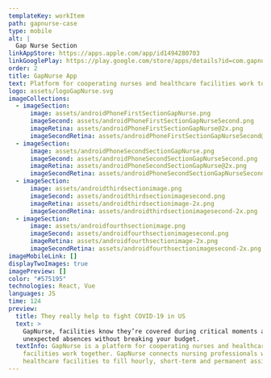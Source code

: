 ```yaml
---
templateKey: workItem
path: gapnurse-case
type: mobile
alt: |
  Gap Nurse Section
linkAppStore: https://apps.apple.com/app/id1494280703
linkGooglePlay: https://play.google.com/store/apps/details?id=com.gapnurse
order: 2
title: GapNurse App
text: Platform for cooperating nurses and healthcare facilities work together
logo: assets/logoGapNurse.svg
imageCollections:
  - imageSection:
      image: assets/androidPhoneFirstSectionGapNurse.png
      imageSecond: assets/androidPhoneFirstSectionGapNurseSecond.png
      imageRetina: assets/androidPhoneFirstSectionGapNurse@2x.png
      imageSecondRetina: assets/androidPhoneFirstSectionGapNurseSecond@2x.png
  - imageSection:
      image: assets/androidPhoneSecondSectionGapNurse.png
      imageSecond: assets/androidPhoneSecondSectionGapNurseSecond.png
      imageRetina: assets/androidPhoneSecondSectionGapNurse@2x.png
      imageSecondRetina: assets/androidPhoneSecondSectionGapNurseSecond@2x.png
  - imageSection:
      image: assets/androidthirdsectionimage.png
      imageSecond: assets/androidthirdsectionimagesecond.png
      imageRetina: assets/androidthirdsectionimage-2x.png
      imageSecondRetina: assets/androidthirdsectionimagesecond-2x.png
  - imageSection:
      image: assets/androidfourthsectionimage.png
      imageSecond: assets/androidfourthsectionimagesecond.png
      imageRetina: assets/androidfourthsectionimage-2x.png
      imageSecondRetina: assets/androidfourthsectionimagesecond-2x.png
imageMobileLink: []
displayTwoImages: true
imagePreview: []
color: "#575195"
technologies: React, Vue
languages: JS
time: 124
preview:
  title: They really help to fight COVID-19 in US
  text: >
    GapNurse, facilities know they’re covered during critical moments and
    unexpected absences without breaking your budget.
  textInfo: GapNurse is a platform for cooperating nurses and healthcare
    facilities work together. GapNurse connects nursing professionals with
    healthcare facilities to fill hourly, short-term and permanent assignments.
---
```

